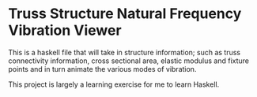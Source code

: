 # Truss Structure Natural Frequency Vibration Viewer

This is a haskell file that will take in structure information; such as truss connectivity information, cross sectional area, elastic modulus and fixture points and in turn animate the various modes of vibration.

This project is largely a learning exercise for me to learn Haskell.

